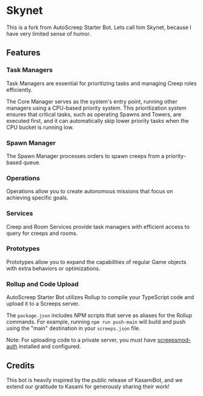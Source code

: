 # Skynet

This is a fork from AutoScreep Starter Bot. Lets call him Skynet, because I have very limited sense of humor.

## Features

### Task Managers

Task Managers are essential for prioritizing tasks and managing Creep roles efficiently.

The Core Manager serves as the system's entry point, running other managers using a CPU-based priority system. This prioritization system ensures that critical tasks, such as operating Spawns and Towers, are executed first, and it can automatically skip lower priority tasks when the CPU bucket is running low.

### Spawn Manager

The Spawn Manager processes orders to spawn creeps from a priority-based queue.

### Operations

Operations allow you to create autonomous missions that focus on achieving specific goals.

### Services

Creep and Room Services provide task managers with efficient access to query for creeps and rooms.

### Prototypes

Prototypes allow you to expand the capabilities of regular Game objects with extra behaviors or optimizations.

### Rollup and Code Upload

AutoScreep Starter Bot utilizes Rollup to compile your TypeScript code and upload it to a Screeps server.

The `package.json` includes NPM scripts that serve as aliases for the Rollup commands. For example, running `npm run push-main` will build and push using the "main" destination in your `screeps.json` file.

Note: For uploading code to a private server, you must have [screepsmod-auth](https://github.com/ScreepsMods/screepsmod-auth) installed and configured.

## Credits

This bot is heavily inspired by the public release of KasamiBot, and we extend our gratitude to Kasami for generously sharing their work!
